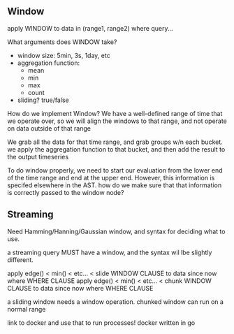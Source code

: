 ## Window
apply WINDOW to data in (range1, range2) where query...

What arguments does WINDOW take?
* window size: 5min, 3s, 1day, etc
* aggregation function:
    * mean
    * min
    * max
    * count
* sliding? true/false

How do we implement Window? We have a well-defined range of time that we operate over, so we will align
the windows to that range, and not operate on data outside of that range

We grab all the data for that time range, and grab groups w/n each bucket. we apply the aggregation function
to that bucket, and then add the result to the output timeseries

To do window properly, we need to start our evaluation from the lower end of the time range and end at the
upper end. However, this information is specifed elsewhere in the AST. how do we make sure that that information
is correctly passed to the window node?


## Streaming 

Need Hamming/Hanning/Gaussian window, and syntax for deciding what to use.

a streaming query MUST have a window, and the syntax wil lbe slightly different.

apply edge() < min()  < etc... < slide WINDOW CLAUSE to data since now where WHERE CLAUSE
apply edge() < min()  < etc... < chunk WINDOW CLAUSE to data since now where WHERE CLAUSE

a sliding window needs a window operation. chunked window can run on a normal range

link to docker and use that to run processes! docker written in go
